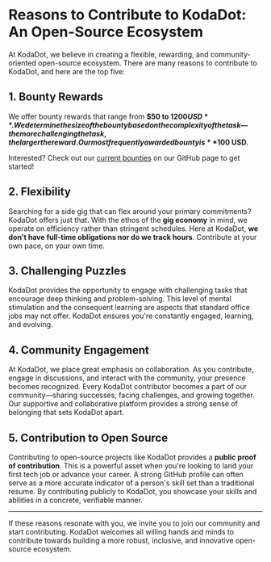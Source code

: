# Reasons to Contribute to KodaDot: An Open-Source Ecosystem

At KodaDot, we believe in creating a flexible, rewarding, and community-oriented open-source ecosystem. There are many reasons to contribute to KodaDot, and here are the top five:

## 1. Bounty Rewards
We offer bounty rewards that range from **$50 to $1200 USD**. We determine the size of the bounty based on the complexity of the task—the more challenging the task, the larger the reward. Our most frequently awarded bounty is **$100 USD**. 

Interested? Check out our [current bounties](https://github.com/kodadot/nft-gallery/labels) on our GitHub page to get started!

## 2. Flexibility
Searching for a side gig that can flex around your primary commitments? KodaDot offers just that. With the ethos of the **gig economy** in mind, we operate on efficiency rather than stringent schedules. Here at KodaDot, **we don't have full-time obligations nor do we track hours**. Contribute at your own pace, on your own time.

## 3. Challenging Puzzles
KodaDot provides the opportunity to engage with challenging tasks that encourage deep thinking and problem-solving. This level of mental stimulation and the consequent learning are aspects that standard office jobs may not offer. KodaDot ensures you're constantly engaged, learning, and evolving.

## 4. Community Engagement
At KodaDot, we place great emphasis on collaboration. As you contribute, engage in discussions, and interact with the community, your presence becomes recognized. Every KodaDot contributor becomes a part of our community—sharing successes, facing challenges, and growing together. Our supportive and collaborative platform provides a strong sense of belonging that sets KodaDot apart.

## 5. Contribution to Open Source
Contributing to open-source projects like KodaDot provides a **public proof of contribution**. This is a powerful asset when you're looking to land your first tech job or advance your career. A strong GitHub profile can often serve as a more accurate indicator of a person's skill set than a traditional resume. By contributing publicly to KodaDot, you showcase your skills and abilities in a concrete, verifiable manner.

---

If these reasons resonate with you, we invite you to join our community and start contributing. KodaDot welcomes all willing hands and minds to contribute towards building a more robust, inclusive, and innovative open-source ecosystem.